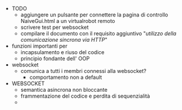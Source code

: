 - TODO
	- aggiungere un pulsante per connettere la pagina di controllo NaiveGui.html a un virtualrobot remoto
	- scrivere test per websocket
	- compilare il documento con il requisito aggiuntivo "*utilizzo della comunicazione sincrona via HTTP*"
- funzioni importanti per
	- incapsulamento e riuso del codice
	- principio fondante dell' OOP
- websocket
	- comunica a tutti i membri connessi alla websocket?
		- comportamento non a default
- WEBSOCKET
	- semantica asincrona non bloccante
	- frammentazione del codice e perdita di sequenzialità
	-